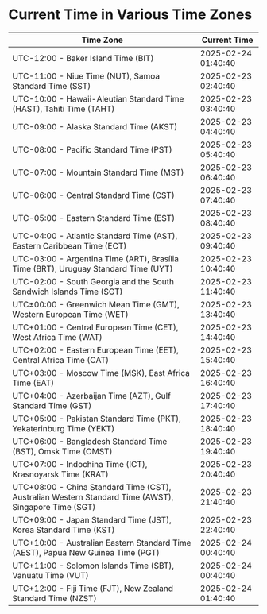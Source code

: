 # Current Time in Various Time Zones

| Time Zone | Current Time |
|-----------|--------------|
| UTC-12:00 - Baker Island Time (BIT) | 2025-02-24 01:40:40 |
| UTC-11:00 - Niue Time (NUT), Samoa Standard Time (SST) | 2025-02-23 02:40:40 |
| UTC-10:00 - Hawaii-Aleutian Standard Time (HAST), Tahiti Time (TAHT) | 2025-02-23 03:40:40 |
| UTC-09:00 - Alaska Standard Time (AKST) | 2025-02-23 04:40:40 |
| UTC-08:00 - Pacific Standard Time (PST) | 2025-02-23 05:40:40 |
| UTC-07:00 - Mountain Standard Time (MST) | 2025-02-23 06:40:40 |
| UTC-06:00 - Central Standard Time (CST) | 2025-02-23 07:40:40 |
| UTC-05:00 - Eastern Standard Time (EST) | 2025-02-23 08:40:40 |
| UTC-04:00 - Atlantic Standard Time (AST), Eastern Caribbean Time (ECT) | 2025-02-23 09:40:40 |
| UTC-03:00 - Argentina Time (ART), Brasília Time (BRT), Uruguay Standard Time (UYT) | 2025-02-23 10:40:40 |
| UTC-02:00 - South Georgia and the South Sandwich Islands Time (SGT) | 2025-02-23 11:40:40 |
| UTC±00:00 - Greenwich Mean Time (GMT), Western European Time (WET) | 2025-02-23 13:40:40 |
| UTC+01:00 - Central European Time (CET), West Africa Time (WAT) | 2025-02-23 14:40:40 |
| UTC+02:00 - Eastern European Time (EET), Central Africa Time (CAT) | 2025-02-23 15:40:40 |
| UTC+03:00 - Moscow Time (MSK), East Africa Time (EAT) | 2025-02-23 16:40:40 |
| UTC+04:00 - Azerbaijan Time (AZT), Gulf Standard Time (GST) | 2025-02-23 17:40:40 |
| UTC+05:00 - Pakistan Standard Time (PKT), Yekaterinburg Time (YEKT) | 2025-02-23 18:40:40 |
| UTC+06:00 - Bangladesh Standard Time (BST), Omsk Time (OMST) | 2025-02-23 19:40:40 |
| UTC+07:00 - Indochina Time (ICT), Krasnoyarsk Time (KRAT) | 2025-02-23 20:40:40 |
| UTC+08:00 - China Standard Time (CST), Australian Western Standard Time (AWST), Singapore Time (SGT) | 2025-02-23 21:40:40 |
| UTC+09:00 - Japan Standard Time (JST), Korea Standard Time (KST) | 2025-02-23 22:40:40 |
| UTC+10:00 - Australian Eastern Standard Time (AEST), Papua New Guinea Time (PGT) | 2025-02-24 00:40:40 |
| UTC+11:00 - Solomon Islands Time (SBT), Vanuatu Time (VUT) | 2025-02-24 00:40:40 |
| UTC+12:00 - Fiji Time (FJT), New Zealand Standard Time (NZST) | 2025-02-24 01:40:40 |
